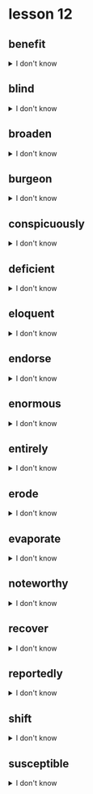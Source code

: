 # lesson 12

## benefit
<details>
<summary>I don't know</summary>

+ adv. &nbsp; &nbsp; beneficially

+ adj. &nbsp; &nbsp; beneficial

+ n. &nbsp; &nbsp; beneficiary

+ v. &nbsp; &nbsp; to be useful or helpful

+ syn. &nbsp; &nbsp; assist

</details>

## blind
<details>
<summary>I don't know</summary>

+ adv. &nbsp; &nbsp; blindly

+ n. &nbsp; &nbsp; blindness

+ adj. &nbsp; &nbsp; unable to see or understand; to conceal; showing poor judgment or understanding

+ syn. &nbsp; &nbsp; unaware

</details>

## broaden
<details>
<summary>I don't know</summary>

+ adv. &nbsp; &nbsp; broadly

+ adj. &nbsp; &nbsp; broad

+ n. &nbsp; &nbsp; breadth

+ v. &nbsp; &nbsp; to make larger or greater

+ syn. &nbsp; &nbsp; enlarge

</details>

## burgeon
<details>
<summary>I don't know</summary>

+ adj. &nbsp; &nbsp; burgeoning

+ v. &nbsp; &nbsp; growing at a fast pace

+ syn. &nbsp; &nbsp; thrive

</details>

## conspicuously
<details>
<summary>I don't know</summary>

+ adj. &nbsp; &nbsp; conspicuous

+ adv. &nbsp; &nbsp; attracting attention

+ syn. &nbsp; &nbsp; noticeably

</details>

## deficient
<details>
<summary>I don't know</summary>

+ adv. &nbsp; &nbsp; deficiently

+ n. &nbsp; &nbsp; deficiency

+ adj. &nbsp; &nbsp; not having enough of something

+ syn. &nbsp; &nbsp; lacking

</details>

## eloquent
<details>
<summary>I don't know</summary>

+ adv. &nbsp; &nbsp; eloquently

+ n. &nbsp; &nbsp; eloquence

+ adj. &nbsp; &nbsp; expressing clearly, effectively, and convincingly

+ syn. &nbsp; &nbsp; articulate (adj.)

</details>

## endorse
<details>
<summary>I don't know</summary>

+ n. &nbsp; &nbsp; endorsement

+ v. &nbsp; &nbsp; to express approval

+ syn. &nbsp; &nbsp; support

</details>

## enormous
<details>
<summary>I don't know</summary>

+ adv. &nbsp; &nbsp; enormously

+ n. &nbsp; &nbsp; enormity

+ adj. &nbsp; &nbsp; very large

+ syn. &nbsp; &nbsp; tremendous

</details>

## entirely
<details>
<summary>I don't know</summary>

+ adj. &nbsp; &nbsp; entire

+ n. &nbsp; &nbsp; entirety

+ adv. &nbsp; &nbsp; completely

+ syn. &nbsp; &nbsp; thoroughly

</details>

## erode
<details>
<summary>I don't know</summary>

+ n. &nbsp; &nbsp; erosion

+ v. &nbsp; &nbsp; to wear away; disappear slowly

+ syn. &nbsp; &nbsp; deteriorate

</details>

## evaporate
<details>
<summary>I don't know</summary>

+ n. &nbsp; &nbsp; evaporation

+ v. &nbsp; &nbsp; to vanish

+ syn. &nbsp; &nbsp; disappear

</details>

## noteworthy
<details>
<summary>I don't know</summary>

+ n. &nbsp; &nbsp; noteworthiness

+ adj. &nbsp; &nbsp; deserving positive recognition or attention

+ syn. &nbsp; &nbsp; remarkable

</details>

## recover
<details>
<summary>I don't know</summary>

+ adj. &nbsp; &nbsp; recoverable

+ n. &nbsp; &nbsp; recovery

+ v. &nbsp; &nbsp; to get back; to have something returned

+ syn. &nbsp; &nbsp; retrieve

</details>

## reportedly
<details>
<summary>I don't know</summary>

+ adj. &nbsp; &nbsp; reported

+ v. &nbsp; &nbsp; report

+ n. &nbsp; &nbsp; report

+ adv. &nbsp; &nbsp; to know by report; unconfirmed; supposedly

+ syn. &nbsp; &nbsp; rumored

</details>

## shift
<details>
<summary>I don't know</summary>

+ adj. &nbsp; &nbsp; shifty

+ v. &nbsp; &nbsp; shift

+ n. &nbsp; &nbsp; a change in position or direction

+ syn. &nbsp; &nbsp; switch

</details>

## susceptible
<details>
<summary>I don't know</summary>

+ n. &nbsp; &nbsp; susceptibleness

+ adj. &nbsp; &nbsp; to be subject to influence; capable of being affected by a person or thing

+ syn. &nbsp; &nbsp; vulnerable

</details>
